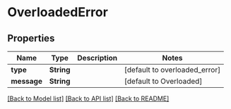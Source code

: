# OverloadedError
## Properties

| Name | Type | Description | Notes |
|------------ | ------------- | ------------- | -------------|
| **type** | **String** |  | [default to overloaded_error] |
| **message** | **String** |  | [default to Overloaded] |

[[Back to Model list]](../README.md#documentation-for-models) [[Back to API list]](../README.md#documentation-for-api-endpoints) [[Back to README]](../README.md)

